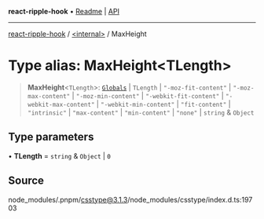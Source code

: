 **react-ripple-hook** • [Readme](../../README.md) \| [API](../../globals.md)

---

[react-ripple-hook](../../README.md) / [\<internal\>](../README.md) / MaxHeight

# Type alias: MaxHeight\<TLength\>

> **MaxHeight**\<`TLength`\>: [`Globals`](Globals.md) \| `TLength` \| `"-moz-fit-content"` \| `"-moz-max-content"` \| `"-moz-min-content"` \| `"-webkit-fit-content"` \| `"-webkit-max-content"` \| `"-webkit-min-content"` \| `"fit-content"` \| `"intrinsic"` \| `"max-content"` \| `"min-content"` \| `"none"` \| `string` & `Object`

## Type parameters

• **TLength** = `string` & `Object` \| `0`

## Source

node_modules/.pnpm/csstype@3.1.3/node_modules/csstype/index.d.ts:19703
